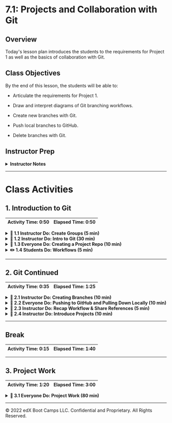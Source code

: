 # 7.1: Projects and Collaboration with Git

## Overview

Today's lesson plan introduces the students to the requirements for Project 1 as well as the basics of collaboration with Git.

## Class Objectives

By the end of this lesson, the students will be able to:

* Articulate the requirements for Project 1.

* Draw and interpret diagrams of Git branching workflows.

* Create new branches with Git.

* Push local branches to GitHub.

* Delete branches with Git.

## Instructor Prep

<details>
    <summary><strong>Instructor Notes</strong></summary>

* It is highly recommended that you request and evaluate project proposals from the students. Students often struggle with finding data sources and setting realistic goals, so use this as an opportunity to guide them to unique, interesting, and achievable projects.

* Install [Git History](https://github.com/DonJayamanne/gitHistoryVSCode) for VS Code to help visualize Git histories.

* Please refer to our [Student FAQ](../../../05-Instructor-Resources/README.md#unit-07-project-1) for answers to questions frequently asked by students of this program. If you have any recommendations for additional questions, feel free to log an issue with your desired additions.

* Make sure to send out the [Git Branching Workflow](http://nvie.com/posts/a-successful-git-branching-model/) before the end of class.

* Send out the [Visual Introduction to Git](https://medium.com/@ashk3l/a-visual-introduction-to-git-9fdca5d3b43a) before the end of class.

  * If possible, share the preceding resources both _before_ today's class and _again_ at the end of it.

* Have your TAs refer to the [Time Tracker](TimeTracker.xlsx) to stay on track.

* If you have issues with any of today's activities, you may report them [here](http://tiny.cc/BootCampFeedback).

* Lastly, as a reminder, these slideshows are for instructor use only; when distributing slides to the students, please first export the slides to a PDF file. You may then send out the PDF file.

</details>

- - -

# Class Activities

## 1. Introduction to Git

| Activity Time:       0:50 |  Elapsed Time:      0:50  |
|---------------------------|---------------------------|

<details>
    <summary><strong>📣 1.1 Instructor Do: Create Groups (5 min)</strong></summary>

* Open the [slideshow](https://docs.google.com/presentation/d/11YUbqV-DGXcBGOLo1XixJUlSd2ybL-hjqtJG5zz3igM/edit?usp=sharing) to welcome the class.

* Greet the students, and explain that today is the first day of Project Week.

  * Take a moment to congratulate the students on making it this far!

* Explain that, over the next two class weeks, the students will work in groups to find and analyze a dataset of their choosing.

* Point out that this provides the students with an opportunity to practice both data analysis and collaborative workflows.

* Explain that we’ll focus on using Git for collaboration during the first half of class. Then, in the second half of class, the students will convene with their groups and start thinking about their projects.

* Break the students into groups, and give them a few minutes to get situated before moving on.

</details>

<details>
    <summary><strong>📣 1.2 Instructor Do: Intro to Git (30 min)</strong></summary>

* Use the slideshow to introduce Git.

* The following file contains instructions for this demonstration:

* **File:** [Activities/01-Ins_Workflows/README.md](Activities/01-Ins_Workflows/README.md)

* **Note**: Consider using the [Git History](https://marketplace.visualstudio.com/items?itemName=donjayamanne.githistory) extension in VS Code to demonstrate this section’s contents, as captured in the following image:

![Visualizing Git histories with the Git History plugin](https://raw.githubusercontent.com/DonJayamanne/gitHistoryVSCode/master/images/gitLogv3.gif)

* Open the [Workflow Diagrams](Activities/01-Ins_Workflows/README.md) document for reference.

  * Have your TAs send this file out to the students, as well.

* As a review, ask a student to explain what Git is:

  * “Git is a tool for saving our work as we develop a project.”

  * “Git keeps track of our work over time.”

* Explain that, whenever we get another piece of a project working, we can save the change with Git.

  * This "save" is called a **commit**, and it represents a checkpoint for our project, where we state what we did and why we did it.

* Explain that, if we break something in our code during development, this system allows us to restore the working code from before we made changes.

  * Since Git remembers these “checkpoints,” we can work on several different concerns all at once.

* Present the following scenario: For our project, let's say on transportation, we need to add an analysis of Uber rider data.

  * If we decide to analyze the average age of riders, Git essentially allows us to write this code and save it with the name `age_analysis`.

  * This code would be _different_ from the code that we started with, and it lives separately from the starting code.

  * In this scenario, we have a version of the code called `main`, which is the "main" version of our code; we also have a version called `age_analysis`, which contains updates.

  * `age_analysis` is a branch based on the `main` branch. That is, it adds to or modifies code currently in the main branch.

* Explain that each version of the code lives on a different **branch**.

  * A **branch** is essentially a history of changes.

  * In this case, the `age_analysis` branch **diverged** from the `main` branch.

* Take a moment to discuss the benefits of having a separate branch for analyzing Uber rider data:

  * It gives our collaborators a chance to review the branch for errors and offer suggestions.

  * After the proposed change has been reviewed, we can update the `main` branch to include the changes in `age_analysis` by performing a **merge**.

* Explain that **merging** two branches turns them into one branch.

  * This is how we can work on new features or bug fixes without affecting the main code.

  * When the code in the new branch (`age_analysis`) is merged with the main code, it becomes part of the main code (`main`).

  * By working on different branches, collaborators are also able to avoid stepping on each other's toes.

* Finally, take a moment to review Git's [snapshot model](https://git-scm.com/book/en/v2/Getting-Started-What-is-Git%3F), as captured in the following image:

![Git Snapshot Model](https://git-scm.com/book/en/v2/images/snapshots.png)

> “...Git thinks of its data more like a set of snapshots of a miniature filesystem. Every time you commit, or save, the state of your project in Git, it basically takes a picture of what all your files look like at that moment and stores a reference to that snapshot. To be efficient, if files have not changed, Git doesn’t store the file again, just a link to the previous identical file it has already stored. Git thinks about its data more like a stream of snapshots.”

</details>

<details>
    <summary><strong>🎉 1.3 Everyone Do: Creating a Project Repo (10 min)</strong></summary>

* Use the slideshow to introduce this activity.

* Explain that next, we'll set up a GitHub repository that students can use for their projects.

* Instruct groups to choose _one_ member to follow along with you; this will be the repo that the group shares for this project. Explain that groups will create a new repo for each project they work on after this one, and may have different collaborators depending on whether or not new groups are formed for each project.

* Go to [GitHub](https://github.com/), and click on the plus (**+**) button in the header to create a new repo, as captured in the following image:

  ![Creating a new repo on GitHub.](https://static.bc-edx.com/data/dl-1-2/m7/lessons/1/img/03-add-repo.png)

  * Fill out the fields on the new repo page.

  * Initialize with a `.gitignore`.

  * Choose `Python` in the gitignore dropdown.

  * The following image captures the creation of a new repo in GitHub that everyone can share:

![New project configuration.](https://static.bc-edx.com/data/dl-1-2/m7/lessons/1/img/03-new-project.png)

* After creating the repository, edit the `.gitignore` file and add the following code:

  ``` python
  # DS_Store
  .DS_Store
  ```

* Instruct the students in charge of creating their group's repository to send the remote URL (i.e., the link to the repo) to their teammates.

  * Team members will `git clone` this link.

* Explain that, by default, only the repo creator can push changes.

* Demonstrate how to "open up" the repo by adding **collaborators**.

  * Navigate to the repository **Settings**, as captured in the following image:

  ![Repository settings.](https://static.bc-edx.com/data/dl-1-2/m7/lessons/1/img/03-settings.png)

  * In the **Settings** tab, as captured in the following image, navigate to the **Collaborators** page, and enter your password when prompted.

  ![Repository collaborators.](https://static.bc-edx.com/data/dl-1-2/m7/lessons/1/img/03-collaborators.png)

  * From here, students can search for their teammates by username, as in the following image:

  ![Adding collaborators](https://static.bc-edx.com/data/dl-1-2/m7/lessons/1/img/03-add-collaborator.png)

  * Collaborators may need to accept an invitation to join the repo before they can make changes to it. Everyone in each group should now be able to make changes to the shared repo.

* Remind the students again that _everyone in the group must clone the new repository_.

  * Make sure that everyone has done this before moving on.

</details>

<details>
    <summary><strong>✏️ 1.4 Students Do: Workflows (5 min)</strong></summary>

* Use the slideshow to introduce this activity.

Send the students the following file so that they can complete this activity:

* **File:** [Activities/02-Stu_Workflows/README.md](Activities/02-Stu_Workflows/README.md)

* In this activity, students will take a few minutes to review the concepts they have learned so far.

* Once the students have completed the activity, send them the [solution](Activities/02-Stu_Workflows/Solved/Solved.md).

</details>

- - -

## 2. Git Continued

| Activity Time:       0:35 |  Elapsed Time:      1:25  |
|---------------------------|---------------------------|

<details>
    <summary><strong>🎉 2.1 Instructor Do: Creating Branches (10 min)</strong></summary>

* Use the slideshow to introduce this activity.

Send out the following file to the students so they can use it as a reference and follow along with the activity during the demonstration:

* **File:**
  [Activities/03-Ins_Branches/Solved/BranchDemo.md](Activities/03-Ins_Branches/Solved/BranchDemo.md)

* Check that the students understand the purpose of branching before proceeding to the activity.

  * Ask a student to explain the notion of branching.

  * Ask another student to describe two benefits of branching.

* Remind the students to navigate into the project directory that they just cloned from GitHub.

* Open the [Branch Demo](Activities/03-Ins_Branches/Solved/BranchDemo.md) for reference.

* Go through each uncommented line in the demonstration.

  * Encourage the students to follow along with their own repositories.

* Explain that first, we create a new file and commit it on the `main` branch.

* Explain that next, we create and **checkout** a new branch, on which we’ll do our data analysis.

  * Instruct the students who are following along to add their name as a prefix when they create this branch: for example, `<student name>/data_analysis`.

* Explain that we can then commit files on this branch, _without affecting the code on `main`_.

  * To emphasize this point, ask a student to explain the difference between the code on `main` and the code on `data_analysis`.

  * Instruct the students to add and commit a text file containing their name to their new branch.

* Explain that, after working on the `data_analysis` branch, we can checkout `main`, update it with our changes to `data_analysis`, and then delete the `data_analysis` branch if we don't plan to work on it anymore.

  * Point out that deleting branches like this isn't necessary. Mention that it is useful to delete branches in order to keep the repo tidy when the branch will no longer be used.

* Take a moment to address any questions before moving on.

</details>

<details>
    <summary><strong>🎉 2.2 Everyone Do: Pushing to GitHub and Pulling Down Locally (10 min)</strong></summary>

* Use the slideshow to introduce this activity.

* Point out that, up until now, the students' `data_analysis` branches aren't visible to their teammates&mdash;there's no way for their group members to see the work that they've done.

* Explain that, in order to share the work that we do on branches, we can **push** code from our computers to GitHub, and then our teammates can **pull** it from GitHub to their computers.

* Explain that there are two steps to push our local branch to GitHub:

  * First, checkout the branch that we want to push to GitHub.

  * Then, run `git push origin <branch_name>`.

    * Instruct the class to run this line to push their local branches to their shared repository.

* Explain that we have now pushed our local branch to GitHub, which allows our teammates to access it later.

* Explain that similarly, if our teammates push up branches, or they make changes to branches on the GitHub repo, we can pull these changes down to our local computers quickly and easily.

* After everyone has pushed to GitHub, instruct the class to checkout `main` and then complete the following steps:

  * First, run `git pull`.

  * Then, run `git checkout <branch_name>`, where `<branch_name>` is the name of one of their teammates' branches.

  * Give the students a minute or two to verify that the code that they checked out does indeed come from their teammate's branch.

* Point out that this allows us to easily share different versions of our code across workstations and test those versions on our local computers.

</details>

<details>
    <summary><strong>📣 2.3 Instructor Do: Recap Workflow & Share References (5 min)</strong></summary>

* Use the slideshow to introduce this activity.

The following file is the cheat sheet that was introduced in activity 3 and will be used again to review:

* **Files:** [Activities/03-Ins_Branches](Activities/03-Ins_Branches/Solved/BranchDemo.md)

* Take a moment to recap the basic steps of the Git workflow.

* Review the steps covered in the [Branch Workflow](Supplemental/BranchWorkflow.md) cheat sheet.

* Send out the cheat sheet again, in case the students haven’t downloaded it yet, and the [Git Recipes](Supplemental/GitRecipes.md) document before moving  on.

</details>

<details>
    <strong><summary>📣 2.4 Instructor Do: Introduce Projects (10 min)</strong></summary>

* Continue through the slideshow to introduce the first project and its requirements.

* Use the slides to review the schedule for the next two weeks. Remind the students that sticking to the schedule is essential to their success!

* Next, use the slides as a reference to briefly cover the development and presentation requirements.

* Explain that this project uses a rubric to assess each team's success with the tasks provided that can be reviewed on Canvas.

* Discuss the many different data sources available to the class. Encourage them not to take too long deciding which data to use or topic to research.

* Explain to the class that they have the option to choose a specific specialization track for this project: healthcare or finance. If teams would rather pursue a custom track, that's fine too!

* Briefly explain to the class that exploratory data analysis (EDA) is necessary for many tasks in finance! Use the slides to examine how an equity trader and financial analyst would each use these skills.

* Explain that different professions within healthcare also employ EDA in their work.

* EDA is used in other fields as well, including law enforcement and transportation.

* Take a moment to remind the students of today’s objectives before dividing them into their teams to begin project work.

* Take a moment to address any remaining questions before dismissing the class for break.

</details>

- - -

## Break

| Activity Time:       0:15 |  Elapsed Time:      1:40  |
|---------------------------|---------------------------|

- - -

## 3. Project Work

| Activity Time:       1:20 |  Elapsed Time:      3:00  |
|---------------------------|---------------------------|

<details>
    <summary><strong>🎉 3.1 Everyone Do: Project Work (80 min)</strong></summary>

* Navigate to the final slide, and leave is it on display while the students work on their project proposal.

* The students should spend the remainder of class working with their groups to develop a project proposal.

* Be sure to go around and offer advice on project scope, finding data sources, and the kinds of questions that would be interesting, and realistic, for the students to investigate.

</details>

- - -

© 2022 edX Boot Camps LLC. Confidential and Proprietary. All Rights Reserved.
